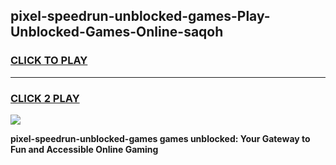 
## pixel-speedrun-unblocked-games-Play-Unblocked-Games-Online-saqoh
<h3>
<a href="https://premium76.site?title=pixel-speedrun-unblocked-games&ref=25A">CLICK TO PLAY</a></h3>
<hr>

<h3>
<a href="https://premium76.site?title=pixel-speedrun-unblocked-games&ref=25A">CLICK 2 PLAY</a>
  
</h3>

<a href="https://premium76.site?title=pixel-speedrun-unblocked-games&ref=25A"><img src="https://clearcache.store/games.png"></a>


**pixel-speedrun-unblocked-games games unblocked: Your Gateway to Fun and Accessible Online Gaming**
